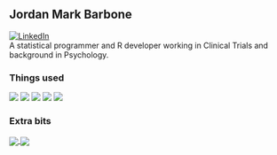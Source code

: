 ## Jordan Mark Barbone

[![LinkedIn][2.2]][2]  
A statistical programmer and R developer working in Clinical Trials and background in Psychology.

### Things used

![](https://img.shields.io/badge/Code-R%20tidyverse,%20devtools-informational?style=flat&logo=r&logoColor=white&color=5D6D7E)
![](https://img.shields.io/badge/Code-Python-informational?style=flat&logo=python&logoColor=white&color=5D6D7E)
![](https://img.shields.io/badge/Code-SAS-informational?style=flat&logo=sas&logoColor=white&color=5D6D7E)
![](https://img.shields.io/badge/Code-Git-informational?style=flat&logo=git&logoColor=white&color=5D6D7E)
![](https://img.shields.io/badge/Code-SQL-informational?style=flat&logo=sql.js&logoColor=white&color=5D6D7E)


<!-- This doesn't appear to be working
#### Overview

<img src="https://github-readme-linkedin.vercel.app/experience?username=jmbarbone"/>
-->

### Extra bits

<a href="https://github.com/jmbarbone/jmbarbone">
  <img align="center" src="https://github-readme-stats.vercel.app/api?username=jmbarbone&count_private=false&show_icons=true&custom_title=Things%20done" />
</a>
<a href="https://github.com/jmbarbone/jmbarbone">
  <img align="center" src="https://github-readme-stats.vercel.app/api/top-langs/?username=jmbarbone&hide=html,javascript,tex,css,lua,vba&langs_count=10&layout=compact&custom_title=Things%20stuff%20are%20in" />
</a>


<!-- Icons -->

[1.2]: http://i.imgur.com/wWzX9uB.png (twitter icon without padding)
[2.2]: https://raw.githubusercontent.com/MartinHeinz/MartinHeinz/master/linkedin-3-16.png (LinkedIn icon without padding)

<!-- Links to your social media accounts -->

[1]: https://twitter.com/jmbarbone
[2]: https://www.linkedin.com/in/jmbarbone

<!--
Additional resources:
https://github.com/abhisheknaiidu/awesome-github-profile-readme
https://dev.to/martinheinz/build-a-stunning-readme-for-your-github-profile-5dkn
-->
